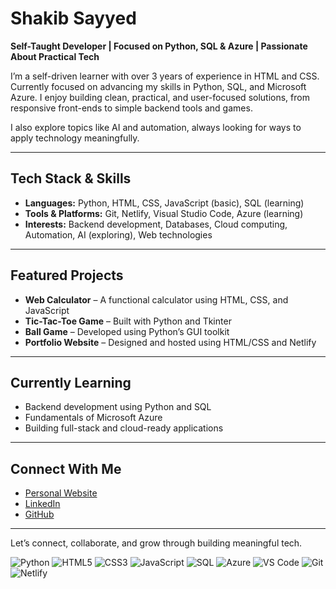 # Shakib Sayyed

**Self-Taught Developer | Focused on Python, SQL & Azure | Passionate About Practical Tech**

I’m a self-driven learner with over 3 years of experience in HTML and CSS. Currently focused on advancing my skills in Python, SQL, and Microsoft Azure. I enjoy building clean, practical, and user-focused solutions, from responsive front-ends to simple backend tools and games. 

I also explore topics like AI and automation, always looking for ways to apply technology meaningfully.

---

## Tech Stack & Skills

- **Languages:** Python, HTML, CSS, JavaScript (basic), SQL (learning)
- **Tools & Platforms:** Git, Netlify, Visual Studio Code, Azure (learning)
- **Interests:** Backend development, Databases, Cloud computing, Automation, AI (exploring), Web technologies

---

## Featured Projects

- **Web Calculator** – A functional calculator using HTML, CSS, and JavaScript
- **Tic-Tac-Toe Game** – Built with Python and Tkinter
- **Ball Game** – Developed using Python’s GUI toolkit
- **Portfolio Website** – Designed and hosted using HTML/CSS and Netlify

---

## Currently Learning

- Backend development using Python and SQL
- Fundamentals of Microsoft Azure
- Building full-stack and cloud-ready applications

---

## Connect With Me

- [Personal Website](https://shakibsayyed.netlify.app/)
- [LinkedIn](https://www.linkedin.com/in/shakib-sayyed-81b9b4352/)
- [GitHub](https://github.com/ShakibCodes)

---

Let’s connect, collaborate, and grow through building meaningful tech.

<p align="left"> <img src="https://img.shields.io/badge/Python-3776AB?style=for-the-badge&logo=python&logoColor=white" alt="Python"/> <img src="https://img.shields.io/badge/HTML5-E34F26?style=for-the-badge&logo=html5&logoColor=white" alt="HTML5"/> <img src="https://img.shields.io/badge/CSS3-1572B6?style=for-the-badge&logo=css3&logoColor=white" alt="CSS3"/> <img src="https://img.shields.io/badge/JavaScript-F7DF1E?style=for-the-badge&logo=javascript&logoColor=black" alt="JavaScript"/> <img src="https://img.shields.io/badge/SQL-025E8C?style=for-the-badge&logo=postgresql&logoColor=white" alt="SQL"/> <img src="https://img.shields.io/badge/Azure-0078D4?style=for-the-badge&logo=microsoftazure&logoColor=white" alt="Azure"/> <img src="https://img.shields.io/badge/VS%20Code-007ACC?style=for-the-badge&logo=visual-studio-code&logoColor=white" alt="VS Code"/> <img src="https://img.shields.io/badge/Git-F05032?style=for-the-badge&logo=git&logoColor=white" alt="Git"/><img src="https://img.shields.io/badge/Netlify-00C7B7?style=for-the-badge&logo=netlify&logoColor=white" alt="Netlify"/> </p>
